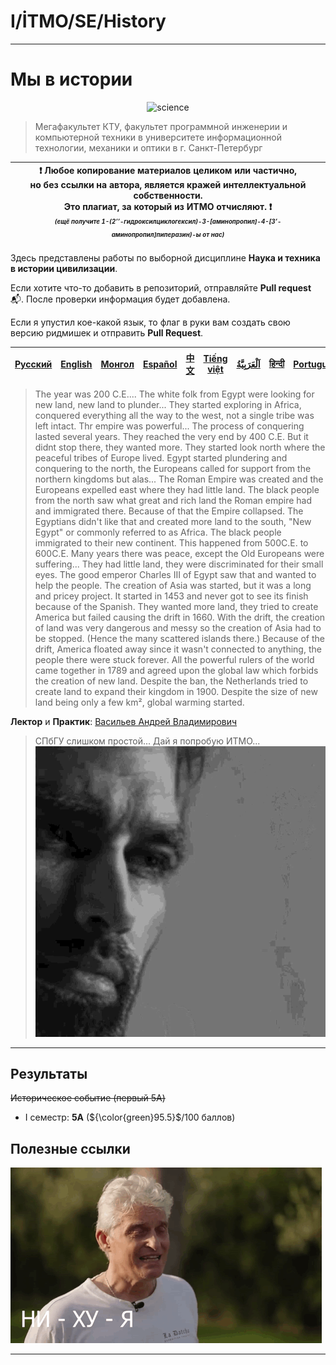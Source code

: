 # I/İTMO/SE/History

---
# Мы в истории
<p align="center">
    <img src="https://media1.tenor.com/m/b6ly4VU5fGEAAAAC/science-scientist.gif" alt="science"/>
</p>

> Мегафакультет КТУ, факультет программной инженерии и компьютерной техники в университете информационной технологии, механики и оптики в г. Санкт-Петербург

| :exclamation: <b>Любое копирование материалов целиком или частично,<br>но без ссылки на автора, является кражей интеллектуальной собственности.<br>Это плагиат, за который из ИТМО отчисляют.</b> :exclamation:<br><sub><sup><i>(ещё получите 1-(2’’-гидроксилциклогексил)-3-[аминопропил]-4-[3’-аминопропил]пиперазин)-ы от нас)</sup></sub></b> |
|---------------------------------------------------------------------------------------------------------------------------------------------------------------------------------------------------------------------------------------------------------------------------------------------------------------------------------------------------|

Здесь представлены работы по выборной дисциплине **Наука и техника в истории цивилизации**.

Если хотите что-то добавить в репозиторий, отправляйте **Pull request** :mailbox_with_mail:. После проверки информация будет добавлена.

Если я упустил кое-какой язык, то флаг в руки вам создать свою версию ридмишек и отправить **Pull Request**.

| [<strong>Русский</strong>](https://github.com/XVIIStarPlatinum/itmo/blob/master/Software%20Engineering/History/README.md) | [<strong>English</strong>](https://github.com/XVIIStarPlatinum/itmo/blob/master/Software%20Engineering/History/.docs/README_EN.md) | [<strong>Монгол</strong>](https://github.com/XVIIStarPlatinum/itmo/blob/master/Software%20Engineering/History/.docs/README_MN.md) | [<strong>Español</strong>](https://github.com/XVIIStarPlatinum/itmo/blob/master/Software%20Engineering/History/.docs/README_ES.md) | [<strong>中文</strong>](https://github.com/XVIIStarPlatinum/itmo/blob/master/Software%20Engineering/History/.docs/README_CN.md) | [<strong>Tiếng việt</strong>](https://github.com/XVIIStarPlatinum/itmo/blob/master/Software%20Engineering/History/.docs/README_VN.md) | [<strong><p dir="rtl" lang="ar">اَلْعَرَبِيَّةُ</p></strong>](https://github.com/XVIIStarPlatinum/itmo/blob/master/Software%20Engineering/History/.docs/README_AR.md) | [<strong>हिन्दी</strong>](https://github.com/XVIIStarPlatinum/itmo/blob/master/Software%20Engineering/History/.docs/README_IN.md) | [<strong>Português</strong>](https://github.com/XVIIStarPlatinum/itmo/blob/master/Software%20Engineering/History/.docs/README_PT.md) |
|---------------------------------------------------------------------------------------------------------------------------|------------------------------------------------------------------------------------------------------------------------------------|-----------------------------------------------------------------------------------------------------------------------------------|------------------------------------------------------------------------------------------------------------------------------------|-------------------------------------------------------------------------------------------------------------------------------|---------------------------------------------------------------------------------------------------------------------------------------|-----------------------------------------------------------------------------------------------------------------------------------------------------------------------|-----------------------------------------------------------------------------------------------------------------------------------|--------------------------------------------------------------------------------------------------------------------------------------|
> The year was 200 C.E.... The white folk from Egypt were looking for new land, new land to plunder... They started exploring in Africa, conquered everything all the way to the west, not a single tribe was left intact. Thr empire was powerful... The process of conquering lasted several years. They reached the very end by 400 C.E. But it didnt stop there, they wanted more. They started look north where the peaceful tribes of Europe lived. Egypt started plundering and conquering to the north, the Europeans called for support from the northern kingdoms but alas... The Roman Empire was created and the Europeans expelled east where they had little land. The black people from the north saw what great and rich land the Roman empire had and immigrated there. Because of that the Empire collapsed. The Egyptians didn't like that and created more land to the south, "New Egypt" or commonly referred to as Africa. The black people immigrated to their new continent. This happened from 500C.E. to 600C.E. Many years there was peace, except the Old Europeans were suffering... They had little land, they were discriminated for their small eyes. The good emperor Charles III of Egypt saw that and wanted to help the people. The creation of Asia was started, but it was a long and pricey project. It started in 1453 and never got to see its finish because of the Spanish. They wanted more land, they tried to create America but failed causing the drift in 1660. With the drift, the creation of land was very dangerous and messy so the creation of Asia had to be stopped. (Hence the many scattered islands there.) Because of the drift, America floated away since it wasn't connected to anything, the people there were stuck forever. All the powerful rulers of the world came together in 1789 and agreed upon the global law which forbids the creation of new land. Despite the ban, the Netherlands tried to create land to expand their kingdom in 1900. Despite the size of new land being only a few km², global warming started.

**Лектор** и **Практик**: [Васильев Андрей Владимирович](https://my.itmo.ru/persons/289607)
>СПбГУ слишком простой... Дай я попробую ИТМО...
>![gigachad](/img/gifs/gigachad.gif)
---
## Результаты
<s>Историческое событие (первый 5A)</s>
- I семестр: **5A** (${\color{green}95.5}$/100 баллов)
## Полезные ссылки
![tinkov](/img/gifs/oleg-tinkov.gif)

---